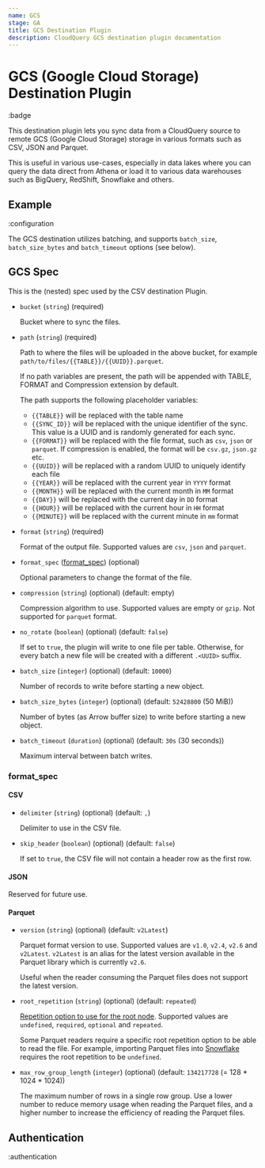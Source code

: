 ```yaml
---
name: GCS
stage: GA
title: GCS Destination Plugin
description: CloudQuery GCS destination plugin documentation
---
```

# GCS (Google Cloud Storage) Destination Plugin

:badge

This destination plugin lets you sync data from a CloudQuery source to remote GCS (Google Cloud Storage) storage in various formats such as CSV, JSON and Parquet.

This is useful in various use-cases, especially in data lakes where you can query the data direct from Athena or load it to various data warehouses such as BigQuery, RedShift, Snowflake and others.

## Example

:configuration

The GCS destination utilizes batching, and supports `batch_size`, `batch_size_bytes` and `batch_timeout` options (see below).

## GCS Spec

This is the (nested) spec used by the CSV destination Plugin.

- `bucket` (`string`) (required)

  Bucket where to sync the files.

- `path` (`string`) (required)

  Path to where the files will be uploaded in the above bucket, for example `path/to/files/{{TABLE}}/{{UUID}}.parquet`.

  If no path variables are present, the path will be appended with TABLE, FORMAT and Compression extension by default.

  The path supports the following placeholder variables:

  - `{{TABLE}}` will be replaced with the table name
  - `{{SYNC_ID}}` will be replaced with the unique identifier of the sync. This value is a UUID and is randomly generated for each sync.
  - `{{FORMAT}}` will be replaced with the file format, such as `csv`, `json` or `parquet`. If compression is enabled, the format will be `csv.gz`, `json.gz` etc.
  - `{{UUID}}` will be replaced with a random UUID to uniquely identify each file
  - `{{YEAR}}` will be replaced with the current year in `YYYY` format
  - `{{MONTH}}` will be replaced with the current month in `MM` format
  - `{{DAY}}` will be replaced with the current day in `DD` format
  - `{{HOUR}}` will be replaced with the current hour in `HH` format
  - `{{MINUTE}}` will be replaced with the current minute in `mm` format

- `format` (`string`) (required)

  Format of the output file. Supported values are `csv`, `json` and `parquet`.

- `format_spec` ([format_spec](#format_spec)) (optional)

  Optional parameters to change the format of the file.

- `compression` (`string`) (optional) (default: empty)

  Compression algorithm to use. Supported values are empty or `gzip`. Not supported for `parquet` format.

- `no_rotate` (`boolean`) (optional) (default: `false`)

  If set to `true`, the plugin will write to one file per table.
  Otherwise, for every batch a new file will be created with a different `.<UUID>` suffix.

- `batch_size` (`integer`) (optional) (default: `10000`)

  Number of records to write before starting a new object.

- `batch_size_bytes` (`integer`) (optional) (default: `52428800` (50 MiB))

  Number of bytes (as Arrow buffer size) to write before starting a new object.

- `batch_timeout` (`duration`) (optional) (default: `30s` (30 seconds))

  Maximum interval between batch writes.

### format_spec

#### CSV

- `delimiter` (`string`) (optional) (default: `,`)

  Delimiter to use in the CSV file.

- `skip_header` (`boolean`) (optional) (default: `false`)

  If set to `true`, the CSV file will not contain a header row as the first row.

#### JSON

Reserved for future use.

#### Parquet

- `version` (`string`) (optional) (default: `v2Latest`)

  Parquet format version to use. Supported values are `v1.0`, `v2.4`, `v2.6` and `v2Latest`.
  `v2Latest` is an alias for the latest version available in the Parquet library which is currently `v2.6`.

  Useful when the reader consuming the Parquet files does not support the latest version.

- `root_repetition` (`string`) (optional) (default: `repeated`)

  [Repetition option to use for the root node](https://github.com/apache/arrow/issues/20243). Supported values are `undefined`, `required`, `optional` and `repeated`.

  Some Parquet readers require a specific root repetition option to be able to read the file. For example, importing Parquet files into [Snowflake](https://www.snowflake.com/en/) requires the root repetition to be `undefined`.

- `max_row_group_length` (`integer`) (optional) (default: `134217728` (= 128 * 1024 * 1024))

  The maximum number of rows in a single row group. Use a lower number to reduce memory usage when reading the Parquet files, and a higher number to increase the efficiency of reading the Parquet files.

## Authentication

:authentication